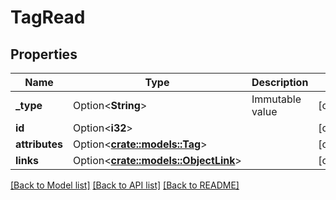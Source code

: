 # TagRead

## Properties

Name | Type | Description | Notes
------------ | ------------- | ------------- | -------------
**_type** | Option<**String**> | Immutable value | [optional]
**id** | Option<**i32**> |  | [optional]
**attributes** | Option<[**crate::models::Tag**](Tag.md)> |  | [optional]
**links** | Option<[**crate::models::ObjectLink**](ObjectLink.md)> |  | [optional]

[[Back to Model list]](../README.md#documentation-for-models) [[Back to API list]](../README.md#documentation-for-api-endpoints) [[Back to README]](../README.md)


